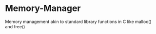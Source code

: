 # Memory-Manager
Memory management akin to standard library functions in C like malloc() and free()
